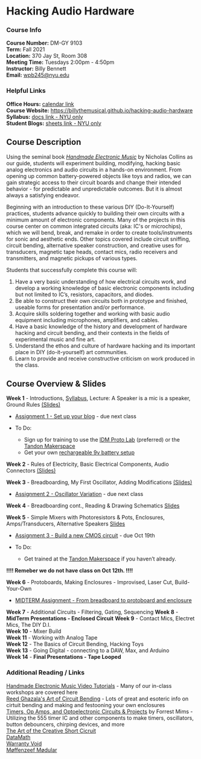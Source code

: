 # Hacking Audio Hardware

### Course Info  
**Course Number:** DM-GY 9103  
**Term:** Fall 2021  
**Location:** 370 Jay St, Room 308  
**Meeting Time:** Tuesdays 2:00pm - 4:50pm  
**Instructor:** Billy Bennett  
**Email:** wpb245@nyu.edu  

### Helpful Links
**Office Hours:** [calendar link](https://calendar.google.com/calendar/selfsched?sstoken=UU83Y25Jd3FfQnhjfGRlZmF1bHR8MTcyMDRkOTExMjgzY2QxOTVhYmFhZjM4MmRiMzg1MmM)  
**Course Website:** https://billythemusical.github.io/hacking-audio-hardware  
**Syllabus:** [docs link - NYU only](https://docs.google.com/document/d/1rmMsHMCfXIE_s8nDgVjvcms0XinGn-VsMpUDeaeRRd0/edit?usp=sharing)  
**Student Blogs:** [sheets link - NYU only](https://docs.google.com/spreadsheets/d/1N3ReFHLPdkrUOZKwgPqg1gQX5DbbF7SZ2JsOboCK1Vc/edit#gid=0)  

## Course Description
Using the seminal book [*Handmade Electronic Music*](https://bobcat.library.nyu.edu/permalink/f/141j2p5/nyu_aleph003835343) by Nicholas Collins as our guide, students will experiment building, modifying, hacking basic analog electronics and audio circuits in a hands-on environment.  From opening up common battery-powered objects like toys and radios, we can gain strategic access to their circuit boards and change their intended behavior - for predictable and unpredictable outcomes.  But it is almost always a satisfying endeavor.

Beginning with an introduction to these various DIY (Do-It-Yourself) practices, students advance quickly to building their own circuits with a minimum amount of electronic components. Many of the projects in this course center on common integrated circuits (aka: IC's or microchips), which we will bend, break, and remake in order to create tools/instruments for sonic and aesthetic ends.  Other topics covered include circuit sniffing, circuit bending, alternative speaker construction, and creative uses for transducers, magnetic tape heads, contact mics, radio receivers and transmitters, and magnetic pickups of various types.

Students that successfully complete this course will:
1. Have a very basic understanding of how electrical circuits work, and develop a working knowledge
of basic electronic components including but not limited to IC’s, resistors, capacitors, and diodes.
2. Be able to construct their own circuits both in prototype and finished, useable forms for
presentation and/or performance.
3. Acquire skills soldering together and working with basic audio equipment including microphones, amplifiers, and cables.
4. Have a basic knowledge of the history and development of hardware hacking and circuit bending,
and their contexts in the fields of experimental music and fine art.
5. Understand the ethos and culture of hardware hacking and its important place in DIY (do-it-yourself) art communities.
6. Learn to provide and receive constructive criticism on work produced in the class.

## Course Overview & Slides

**Week 1** - Introductions, [Syllabus](https://docs.google.com/document/d/1rmMsHMCfXIE_s8nDgVjvcms0XinGn-VsMpUDeaeRRd0/edit?usp=sharing), Lecture: A Speaker is a mic is a speaker, Ground Rules [(Slides)](https://docs.google.com/presentation/d/1qheYEmGxHhcfj3TvRRTWEnvLvEMnhZB82_XswJIgf9U/edit?usp=sharing)

- [Assignment 1 - Set up your blog](docs/assignments.md) - due next class

- To Do:
  - Sign up for training to use the [IDM Proto Lab](http://idm.engineering.nyu.edu/protolab/) (preferred) or the [Tandon Makerspace](https://makerspace.engineering.nyu.edu/training-and-reservations/)  
  - Get your own [rechargeable 9v battery setup](https://www.amazon.com/EBL-Rechargeable-Batteries-Battery-Charger/dp/B079G37Y61/ref=sr_1_3?dchild=1&keywords=9v+rechargeable+batteries+with+charger&qid=1631477602&s=electronics&sr=1-3)  

**Week 2** - Rules of Electricity, Basic Electrical Components, Audio Connectors [(Slides)](https://docs.google.com/presentation/d/1efWNUDPk0h1TynfMdZVpLxOjdQhohWu7YLQNH0dOrB4/edit?usp=sharing)  

**Week 3** - Breadboarding, My First Oscillator, Adding Modifications [(Slides)](https://docs.google.com/presentation/d/1-EDzDrOS77cCitP-0Bf-hZKDujBbLkg2Xf4AGk78QNk/edit#slide=id.gf256d10b19_0_25)  

- [Assignment 2 - Oscillator Variation](docs/assignments.md) - due next class

**Week 4** - Breadboarding cont., Reading & Drawing Schematics [Slides](https://docs.google.com/presentation/d/1seI8x_yt6gibYntiaUch7kJuSkzcuYkVgojwtgdJvfY/edit?usp=sharing)  

**Week 5** - Simple Mixers with Photoresistors & Pots, Enclosures, Amps/Transducers, Alternative Speakers  [Slides](https://docs.google.com/presentation/d/1UQaH8Z6PDEX3RyZpvyM7HtjcS4XLoo4gqNlqg3Z_l8U/edit?usp=sharing)  

- [Assignment 3 - Build a new CMOS circuit](docs/assignments.md) - due Oct 19th

- To Do:
  - Get trained at the [Tandon Makerspace](https://makerspace.engineering.nyu.edu/training-and-reservations/) if you haven’t already.   

**!!!! Remeber we do not have class on Oct 12th. !!!!**

**Week 6** - Protoboards, Making Enclosures - Improvised, Laser Cut, Build-Your-Own  

- [MIDTERM Assignment - From breadboard to protoboard and enclosure](docs/assignments.md)

**Week 7** - Additional Circuits - Filtering, Gating, Sequencing
**Week 8** - **MidTerm Presentations - Enclosed Circuit**
**Week 9** -  Contact Mics, Electret Mics, The DIY D.I.  
**Week 10** - Mixer Build  
**Week 11** - Working with Analog Tape  
**Week 12** - The Basics of Circuit Bending, Hacking Toys  
**Week 13** - Going Digital - connecting to a DAW, Max, and Arduino  
**Week 14** - **Final Presentations - Tape Looped**  


### Additional Reading / Links

[Handmade Electronic Music Video Tutorials](http://www.nicolascollins.com/HEM3/tutorials.htm) - Many of our in-class workshops are covered here  
[Reed Ghazala's Art of Circuit Bending](http://www.anti-theory.com/soundart/circuitbend/) - Lots of great and esoteric info on cirtuit bending and making and festooning your own enclosures  
[Timers, Op Amps, and Optoelectronic Circuits & Projects](https://www.amazon.com/Timer-Amp-Optoelectronic-Circuits-Projects/dp/0945053290) by Forrest Mims - Utilizing the 555 timer IC and other components to make timers, oscillators, button debouncers, chirping devices, and more  
[The Art of the Creative Short Cicruit](http://www.anti-theory.com/texts/EM/index.html)  
[DataMath](http://www.datamath.org/Story/CircuitBending.htm)  
[Warranty Void](http://weltenschule.de/TableHooters/WarrantyVoidFAQ.htm)  
[Møffenzeef Mødular](https://www.moffenzeefmodular.com/)  
